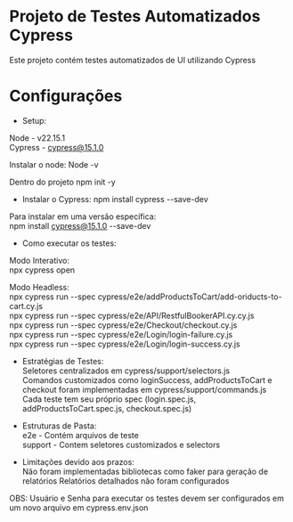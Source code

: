 # Projeto de Testes Automatizados Cypress

Este projeto contém testes automatizados de UI utilizando Cypress


# Configurações

- Setup:

Node - v22.15.1<br/>
Cypress - cypress@15.1.0

Instalar o node: 
Node -v

Dentro do projeto
npm init -y

- Instalar o Cypress:
npm install cypress --save-dev

Para instalar em uma versão específica: <br/>
npm install cypress@15.1.0 --save-dev

- Como executar os testes:

Modo Interativo: <br/>
npx cypress open 

Modo Headless: <br/>
npx cypress run --spec cypress/e2e/addProductsToCart/add-oriducts-to-cart.cy.js <br/>
npx cypress run --spec cypress/e2e/API/RestfulBookerAPI.cy.cy.js <br/>
npx cypress run --spec cypress/e2e/Checkout/checkout.cy.js <br/>
npx cypress run --spec cypress/e2e/Login/login-failure.cy.js <br/>
npx cypress run --spec cypress/e2e/Login/login-success.cy.js <br/>


- Estratégias de Testes: <br/>
Seletores centralizados em cypress/support/selectors.js <br/>
Comandos customizados como loginSuccess, addProductsToCart e checkout foram implementadas em cypress/support/commands.js <br/>
Cada teste tem seu próprio spec (login.spec.js, addProductsToCart.spec.js, checkout.spec.js)

- Estruturas de Pasta: <br/>
e2e - Contém arquivos de teste <br/>
support - Contem seletores customizados e selectors

- Limitações devido aos prazos: <br/>
Não foram implementadas bibliotecas como faker para geração de relatórios 
Relatórios detalhados não foram configurados

OBS: Usuário e Senha para executar os testes devem ser configurados em um novo arquivo em cypress.env.json
